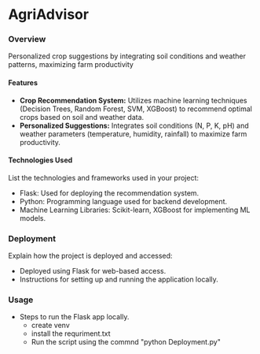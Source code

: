 # AgriAdvisor

### Overview
Personalized crop suggestions by integrating soil conditions and weather patterns, maximizing farm productivity

#### Features

- **Crop Recommendation System:** Utilizes machine learning techniques (Decision Trees, Random Forest, SVM, XGBoost) to recommend optimal crops based on soil and weather data.
- **Personalized Suggestions:** Integrates soil conditions (N, P, K, pH) and weather parameters (temperature, humidity, rainfall) to maximize farm productivity.

#### Technologies Used
List the technologies and frameworks used in your project:
- Flask: Used for deploying the recommendation system.
- Python: Programming language used for backend development.
- Machine Learning Libraries: Scikit-learn, XGBoost for implementing ML models.

### Deployment
Explain how the project is deployed and accessed:
- Deployed using Flask for web-based access.
- Instructions for setting up and running the application locally.


### Usage

- Steps to run the Flask app locally.
    * create venv
    * install the requriment.txt 
    * Run the script using the commnd "python Deployment.py"